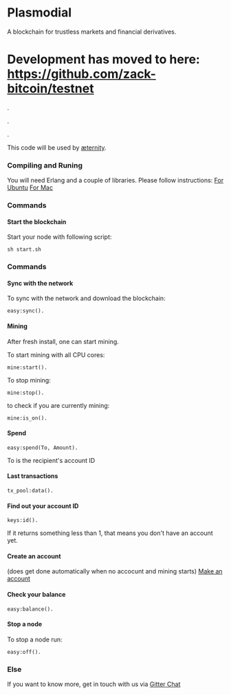 Plasmodial
==========

A blockchain for trustless markets and financial derivatives.



Development has moved to here: https://github.com/zack-bitcoin/testnet
========


.

.


.


This code will be used by [æternity](https://aeternity.com).

### Compiling and Runing
You will need Erlang and a couple of libraries. Please follow instructions:
[For Ubuntu](docs/compile_ubuntu.md)
[For Mac](docs/compile_mac.md)


### Commands

#### Start the blockchain
Start your node with following script:
```
sh start.sh
```

### Commands

#### Sync with the network
To sync with the network and download the blockchain: 
```
easy:sync().
```

#### Mining
After fresh install, one can start mining.

To start mining with all CPU cores: 
```
mine:start().
```
To stop mining:
```
mine:stop().
```
to check if you are currently mining:
```
mine:is_on().
```

#### Spend
```
easy:spend(To, Amount).
```
To is the recipient's account ID

#### Last transactions
```
tx_pool:data().
```

#### Find out your account ID
```
keys:id().
```
If it returns something less than 1, that means you don't have an account yet.

#### Create an account
(does get done automatically when no accocunt and mining starts)
[Make an account](docs/new_account.md)

#### Check your balance
```
easy:balance().
```

#### Stop a node
To stop a node run:
```
easy:off().
```


### Else
If you want to know more, get in touch with us via [Gitter Chat](https://gitter.im/BumblebeeBat/plasmodial)
